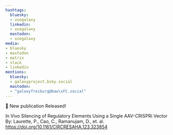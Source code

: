 ```yaml
---
hashtags:
  bluesky:
  - usegalaxy
  linkedin:
  - usegalaxy
  mastodon:
  - usegalaxy
media:
- bluesky
- mastodon
- matrix
- slack
- linkedin
mentions:
  bluesky:
  - galaxyproject.bsky.social
  mastodon:
  - "galaxyfreiburg@baw\xFC.social"
---
```

📰 New publication Released!

In Vivo Silencing of Regulatory Elements Using a Single AAV-CRISPRi Vector
By: Laurette, P., Cao, C., Ramanujam, D., et. al.
https://doi.org/10.1161/CIRCRESAHA.123.323854